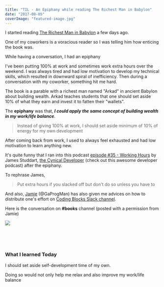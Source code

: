 ```yaml
---
title: "TIL - An Epiphany while reading The Richest Man in Babylon"
date: "2017-08-05"
coverImage: "featured-image.jpg"
---
```


I started reading [The Richest Man in Babylon](https://en.wikipedia.org/wiki/The_Richest_Man_in_Babylon_(book)) a few days ago.

One of my coworkers is a voracious reader so I was telling him how enticing the book was.

While having a conversation, I had an epiphany

I've been putting 100% at work and sometimes work extra hours over the weekend. I was always tired and had low motivation to develop my technical skills, which resulted in downward spiral of inefficiency. Then during a conversation with my coworker, something hit me hard.

The book is a parable with a richest man named "Arkad" in ancient Babylon about building wealth. Arkad teaches students that one should set aside 10% of what they earn and invest it to fatten their "wallets".

The **epiphany** was that, _**I could apply the same concept of building wealth in my work/life balance**_.

> Instead of giving 100% at work, I should set aside minimum of 10% of energy for my own development

After coming back from work, I used to always feel exhausted and had low motivation to learn anything new.

It's quite funny that I ran into this podcast [episode #35 - Working Hours](http://cynicaldeveloper.com/podcast/35/) by James Studdart, [the Cynical Developer](http://cynicaldeveloper.com/) (check out this awesome developer podcast) after the epiphany.

To rephrase James,

> Put extra hours if you slacked off but don't do so unless you have to

And also, [Jamie](https://www.gaprogman.com/) (@GaProgMan) has also given me advices on how to distribute one's effort on [Coding Blocks Slack channel](https://www.codingblocks.net/slack/).

Here is the conversation on **#books** channel (posted with a permission from Jamie)

![](https://www.slightedgecoder.com/wp-content/uploads/2017/08/Coding-Blocks-books-GaProgMan.jpg)

 

 

### What I learned Today

I should set aside self-development time of my own.

Doing so would not only help me relax and also improve my work/life balance
